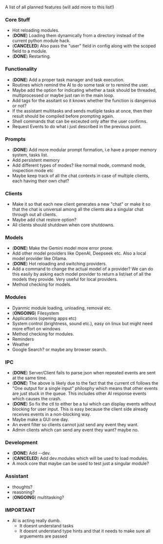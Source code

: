 A list of all planned features (will add more to this list!)

### Core Stuff

+ Hot reloading modules.
+ (**DONE**) Loading them dynamically from a directory instead of the current python module hack.
+ (**CANCELED**) Also pass the "user" field in config along with the scoped field to a module.
+ (**DONE**) Restarting.


### Functionality

+ (**DONE**) Add a proper task manager and task execution.
+ Routines which remind the AI to do some task or to remind the user.
+ Maybe add the option for indicating whether a task should be threaded, multiprocessed or maybe just ran in the main loop.
+ Add tags for the assitant so it knows whether the function is dangerous or not?
+ If the assistant multitasks and sends mutliple tasks at once, then their result should be compiled before prompting again.
+ Shell commands that can be exceuted only after the user confirms.
+ Request Events to do what i just described in the previous point.

### Prompts

+ (**DONE**) Add more modular prompt formation, i.e have a proper memory system, tasks list.
+ Add persistent memory
+ Add different types of modes? like normal mode, command mode, inspection mode etc
+ Maybe keep track of all the chat contexts in case of multiple clients, each having their own chat?

### Clients

+ Make it so that each new client generates a new "chat" or make it so that the chat is universal among all the clients aka a singular chat through out all clients.
+ Maybe add chat restore option?
+ All clients should shutdown when core shutdowns.


### Models

+ (**DONE**) Make the Gemini model more error prone.
+ Add other model providers like OpenAI, Deepseek etc. Also a local model provider like Ollama.
+ (**DONE**) Hot reloading and switching providers.
+ Add a command to change the actual model of a provider? We can do this easily by asking each model provider to return a list/set of all the models they provide. Very useful for local providers.
+ Method checking for models.

### Modules

+ Dyanmic module loading, unloading, removal etc.
+ (**ONGOING**) Filesystem
+ Applications (opening apps etc)
+ System control (brightness, sound etc.), easy on linux but might need more effort on windows
+ Method checking for modules.
+ Reminders
+ Weather
+ Google Search? or maybe any browser search.

### IPC

+ (**DONE**) Server/Client fails to parse json when repeated events are sent at the same time.
+ (**DONE**) The above is likely due to the fact that the current ctl follows the "One output for a single input" philosphy which means that other events are just stuck in the queue. This includes other AI response events which causes the crash.
+ (**DONE**) So fix the ctl to either be a tui which can display events without blocking for user input. This is easy because the client side already receives events in a non-blocking way.
+ Maybe make a GUI one day.
+ An event filter so clients cannot just send any event they want.
+ Admin clients which can send any event they want? maybe no.


### Development

+ (**DONE**) Add --dev.
+ (**CANCELED**) Add dev.modules which will be used to load modules.
+ A mock core that maybe can be used to test just a singular module? 

### Assistant

+ thoughts?
+ reasoning?
+ (**ONGOING**) multitasking?


### IMPORTANT

+ AI is acting really dumb.
	+ It doesnt understand tasks
	+ It doesnt understand type hints and that it needs to make sure all arguements are passed
